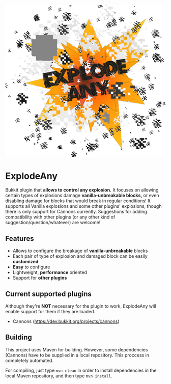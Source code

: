![ExplodeAny logo](https://raw.githubusercontent.com/GuilleX7/ExplodeAny/main/etc/logo-1-1.png)
# ExplodeAny
Bukkit plugin that **allows to control any explosion.** It focuses on allowing certain types of explosions damage **vanilla-unbreakable blocks,** or even disabling damage for blocks that would break in regular conditions!
It supports all Vanilla explosions and some other plugins' explosions, though there is only support for Cannons currently. Suggestions for adding compatibility with other plugins (or any other kind of suggestion/question/whatever) are welcome!

## Features
 - Allows to configure the breakage of **vanilla-unbreakable** blocks
 - Each pair of type of explosion and damaged block can be easily **customized**
 - **Easy** to configure
 - Lightweight, **performance** oriented
 - Support for **other plugins**

## Current supported plugins
Although they're **NOT** necessary for the plugin to work, ExplodeAny will enable support for them if they are loaded.

 - Cannons (https://dev.bukkit.org/projects/cannons)

## Building
This project uses Maven for building. However, some dependencies (Cannons) have to be supplied in a local repository. This proccess in completely automated.

For compiling, just type `mvn clean` in order to install dependencies in the local Maven repository, and then type `mvn install`.


